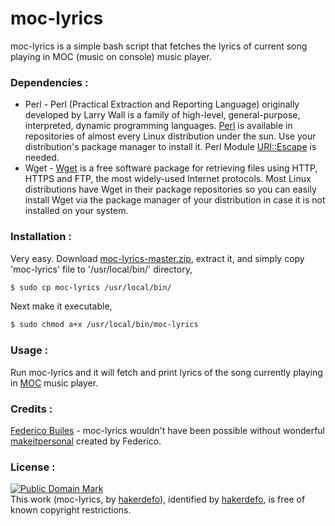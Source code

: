 # moc-lyrics
moc-lyrics is a simple bash script that fetches the lyrics of current song playing in MOC (music on console) music player.


### Dependencies :
- Perl - Perl (Practical Extraction and Reporting Language) originally developed by Larry Wall is a family of high-level, general-purpose, interpreted, dynamic programming languages. [Perl] is available in repositories of almost every Linux distribution under the sun. Use your distribution's package manager to install it. Perl Module [URI::Escape] is needed.
- Wget - [Wget] is a free software package for retrieving files using HTTP, HTTPS and FTP, the most widely-used Internet
protocols. Most Linux distributions have Wget in their package repositories so you can easily install Wget via the package manager of your distribution in case it is not installed on your system.


### Installation :
Very easy. Download [moc-lyrics-master.zip], extract it, and simply copy 'moc-lyrics' file to '/usr/local/bin/' directory,
 ```sh
$ sudo cp moc-lyrics /usr/local/bin/
```
Next make it executable,
```sh
$ sudo chmod a+x /usr/local/bin/moc-lyrics
```


### Usage :
Run moc-lyrics and it will fetch and print lyrics of the song currently playing in [MOC] music player.


### Credits :
[Federico Builes] - moc-lyrics wouldn't have been possible without wonderful [makeitpersonal] created by Federico.


### License :
[![Public Domain Mark](http://i.creativecommons.org/p/mark/1.0/88x31.png)](http://creativecommons.org/publicdomain/mark/1.0/)  
This work (<span property="dct:title">moc-lyrics</span>, by [<span property="dct:title">hakerdefo</span>](https://github.com/hakerdefo/moc-lyrics)), identified by [<span property="dct:title">hakerdefo</span>](https://hakerdefo.blogspot.com), is free of known copyright restrictions.

[perl]:https://www.perl.org
[URI::Escape]:http://search.cpan.org/dist/URI/lib/URI/Escape.pm
[Wget]:https://www.gnu.org/software/wget/
[moc-lyrics-master.zip]:https://github.com/hakerdefo/moc-lyrics/archive/master.zip
[MOC]:http://moc.daper.net
[Federico Builes]:https://github.com/febuiles
[makeitpersonal]:https://github.com/febuiles/makeitpersonal
